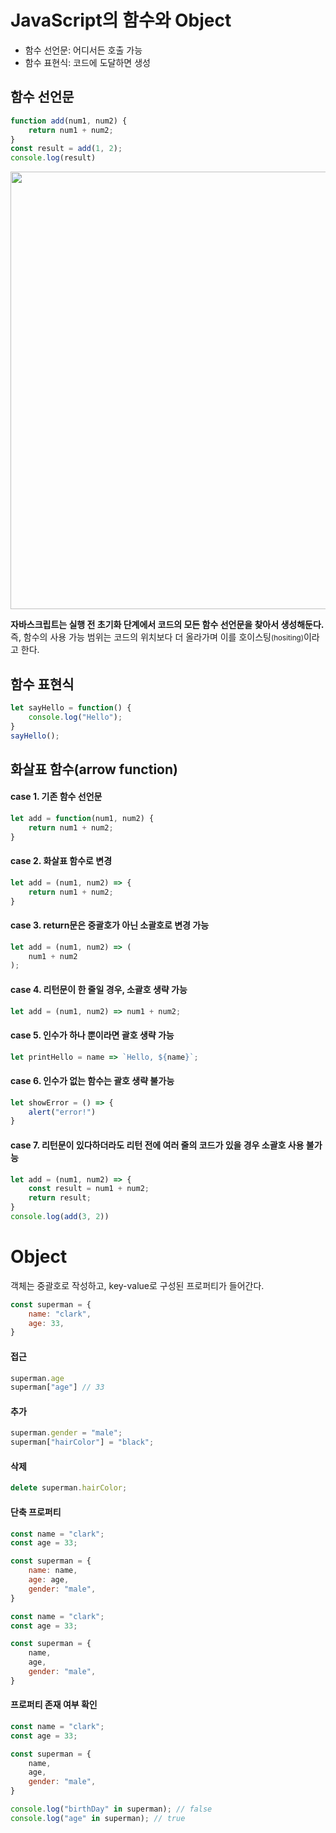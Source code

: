 # JavaScript의 함수와 Object

- 함수 선언문: 어디서든 호출 가능
- 함수 표현식: 코드에 도달하면 생성

## 함수 선언문

```js
function add(num1, num2) {
    return num1 + num2;
}
const result = add(1, 2);
console.log(result)
```

<p align = 'center'>
<img width = '700' src = 'https://user-images.githubusercontent.com/39554623/185734921-cb189c9f-27cf-4f80-99a2-5522124798da.png'>
</p>

**자바스크립트는 실행 전 초기화 단계에서 코드의 모든 함수 선언문을 찾아서 생성해둔다.** 즉, 함수의 사용 가능 범위는 코드의 위치보다 더 올라가며 이를 호이스팅<small>(hositing)</small>이라고 한다.


## 함수 표현식

```js
let sayHello = function() {
    console.log("Hello");
}
sayHello();
```

## 화살표 함수(arrow function)

#### case 1. 기존 함수 선언문

```js
let add = function(num1, num2) {
    return num1 + num2;
}
```

#### case 2. 화살표 함수로 변경

```js
let add = (num1, num2) => {
    return num1 + num2;
}
```

#### case 3. return문은 중괄호가 아닌 소괄호로 변경 가능

```js
let add = (num1, num2) => (
    num1 + num2
);
```

#### case 4. 리턴문이 한 줄일 경우, 소괄호 생략 가능

```js
let add = (num1, num2) => num1 + num2;
```

#### case 5. 인수가 하나 뿐이라면 괄호 생략 가능

```js
let printHello = name => `Hello, ${name}`;
```

#### case 6. 인수가 없는 함수는 괄호 생략 불가능

```js
let showError = () => {
    alert("error!")
}
```

#### case 7. 리턴문이 있다하더라도 리턴 전에 여러 줄의 코드가 있을 경우 소괄호 사용 불가능

```js
let add = (num1, num2) => {
    const result = num1 + num2;
    return result;
}
console.log(add(3, 2))
```

# Object

객체는 중괄호로 작성하고, key-value로 구성된 프로퍼티가 들어간다.

```js
const superman = {
    name: "clark",
    age: 33,
}
```

#### 접근

```js
superman.age
superman["age"] // 33
```

#### 추가

```js
superman.gender = "male";
superman["hairColor"] = "black";
```

#### 삭제

```js
delete superman.hairColor;
```

#### 단축 프로퍼티

```js
const name = "clark";
const age = 33;

const superman = {
    name: name,
    age: age,
    gender: "male",
}
```

```js
const name = "clark";
const age = 33;

const superman = {
    name,
    age,
    gender: "male",
}
```

#### 프로퍼티 존재 여부 확인

```js
const name = "clark";
const age = 33;

const superman = {
    name,
    age,
    gender: "male",
}

console.log("birthDay" in superman); // false
console.log("age" in superman); // true
```